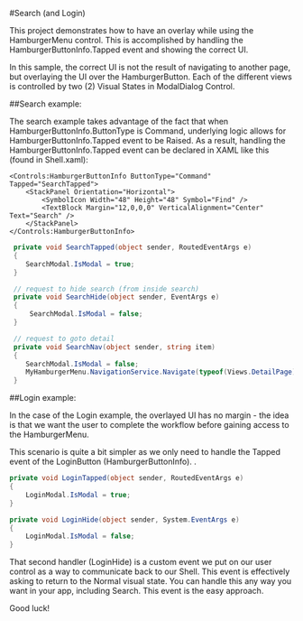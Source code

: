 ﻿#Search (and Login)

This project demonstrates how to have an overlay while using the HamburgerMenu control. This is accomplished by handling the HamburgerButtonInfo.Tapped event and showing the correct UI.

In this sample, the correct UI is not the result of navigating to another page, but overlaying the UI over the HamburgerButton. Each of the different views is controlled by two (2) Visual States in ModalDialog Control.

##Search example:

The search example takes advantage of the fact that when HamburgerButtonInfo.ButtonType is Command, underlying logic allows for HamburgerButtonInfo.Tapped event to be Raised. As a result, handling the HamburgerButtonInfo.Tapped event can be declared in XAML like this (found in Shell.xaml):

````XAML
<Controls:HamburgerButtonInfo ButtonType="Command" Tapped="SearchTapped">
    <StackPanel Orientation="Horizontal">
        <SymbolIcon Width="48" Height="48" Symbol="Find" />
        <TextBlock Margin="12,0,0,0" VerticalAlignment="Center" Text="Search" />
    </StackPanel>
</Controls:HamburgerButtonInfo>
````

````csharp
 private void SearchTapped(object sender, RoutedEventArgs e)
 {	
    SearchModal.IsModal = true;
 }

 // request to hide search (from inside search)
 private void SearchHide(object sender, EventArgs e)
 {
     SearchModal.IsModal = false;
 }

 // request to goto detail
 private void SearchNav(object sender, string item)
 {
    SearchModal.IsModal = false;
    MyHamburgerMenu.NavigationService.Navigate(typeof(Views.DetailPage), item);
 }
````

##Login example:

In the case of the Login example, the overlayed UI has no margin - the idea is that we want the user to complete the workflow before gaining access to the HamburgerMenu.

This scenario is quite a bit simpler as we only need to handle the Tapped event of the LoginButton (HamburgerButtonInfo). .

````csharp
private void LoginTapped(object sender, RoutedEventArgs e)
{
    LoginModal.IsModal = true;
}

private void LoginHide(object sender, System.EventArgs e)
{
    LoginModal.IsModal = false;
}
````

That second handler (LoginHide) is a custom event we put on our user control as a way to communicate back to our Shell. This event is effectively asking to return to the Normal visual state. You can handle this any way you want in your app, including Search. This event is the easy approach.

Good luck!